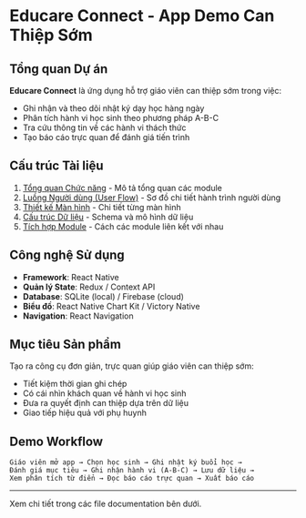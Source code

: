 # Educare Connect - App Demo Can Thiệp Sớm

## Tổng quan Dự án

**Educare Connect** là ứng dụng hỗ trợ giáo viên can thiệp sớm trong việc:

- Ghi nhận và theo dõi nhật ký dạy học hàng ngày
- Phân tích hành vi học sinh theo phương pháp A-B-C
- Tra cứu thông tin về các hành vi thách thức
- Tạo báo cáo trực quan để đánh giá tiến trình

## Cấu trúc Tài liệu

1. [Tổng quan Chức năng](./FEATURES_OVERVIEW.md) - Mô tả tổng quan các module
2. [Luồng Người dùng (User Flow)](./USER_FLOW.md) - Sơ đồ chi tiết hành trình người dùng
3. [Thiết kế Màn hình](./SCREEN_DESIGN.md) - Chi tiết từng màn hình
4. [Cấu trúc Dữ liệu](./DATA_STRUCTURE.md) - Schema và mô hình dữ liệu
5. [Tích hợp Module](./MODULE_INTEGRATION.md) - Cách các module liên kết với nhau

## Công nghệ Sử dụng

- **Framework**: React Native
- **Quản lý State**: Redux / Context API
- **Database**: SQLite (local) / Firebase (cloud)
- **Biểu đồ**: React Native Chart Kit / Victory Native
- **Navigation**: React Navigation

## Mục tiêu Sản phẩm

Tạo ra công cụ đơn giản, trực quan giúp giáo viên can thiệp sớm:

- Tiết kiệm thời gian ghi chép
- Có cái nhìn khách quan về hành vi học sinh
- Đưa ra quyết định can thiệp dựa trên dữ liệu
- Giao tiếp hiệu quả với phụ huynh

## Demo Workflow

```
Giáo viên mở app → Chọn học sinh → Ghi nhật ký buổi học →
Đánh giá mục tiêu → Ghi nhận hành vi (A-B-C) → Lưu dữ liệu →
Xem phân tích từ điển → Đọc báo cáo trực quan → Xuất báo cáo
```

---

Xem chi tiết trong các file documentation bên dưới.
